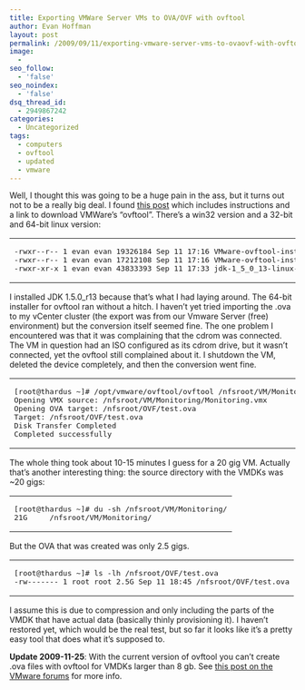 ```yaml
---
title: Exporting VMWare Server VMs to OVA/OVF with ovftool
author: Evan Hoffman
layout: post
permalink: /2009/09/11/exporting-vmware-server-vms-to-ovaovf-with-ovftoo/
image:
  - 
seo_follow:
  - 'false'
seo_noindex:
  - 'false'
dsq_thread_id:
  - 2949867242
categories:
  - Uncategorized
tags:
  - computers
  - ovftool
  - updated
  - vmware
---
```

Well, I thought this was going to be a huge pain in the ass, but it turns out not to be a really big deal. I found <a href="http://www.thoughtpolice.co.uk/vmware/howto/create-and-convert-ovf-files.html" onclick="_gaq.push(['_trackEvent', 'outbound-article', 'http://www.thoughtpolice.co.uk/vmware/howto/create-and-convert-ovf-files.html', 'this post']);" >this post</a> which includes instructions and a link to download VMWare&#8217;s &#8220;ovftool&#8221;. There&#8217;s a win32 version and a 32-bit and 64-bit linux version:

<!--more-->

<div class="wp_syntax">
  <table>
    <tr>
      <td class="code">
        <pre class="txt" style="font-family:monospace;">-rwxr--r-- 1 evan evan 19326184 Sep 11 17:16 VMware-ovftool-installer-1.0.0-166674-lin.i386.sh*
-rwxr--r-- 1 evan evan 17212108 Sep 11 17:16 VMware-ovftool-installer-1.0.0-166674-lin.x86_64.sh*
-rwxr-xr-x 1 evan evan 43833393 Sep 11 17:33 jdk-1_5_0_13-linux-amd64.bin*</pre>
      </td>
    </tr>
  </table>
</div>

I installed JDK 1.5.0_r13 because that&#8217;s what I had laying around. The 64-bit installer for ovftool ran without a hitch. I haven&#8217;t yet tried importing the .ova to my vCenter cluster (the export was from our Vmware Server (free) environment) but the conversion itself seemed fine. The one problem I encountered was that it was complaining that the cdrom was connected. The VM in question had an ISO configured as its cdrom drive, but it wasn&#8217;t connected, yet the ovftool still complained about it. I shutdown the VM, deleted the device completely, and then the conversion went fine.

<div class="wp_syntax">
  <table>
    <tr>
      <td class="code">
        <pre class="txt" style="font-family:monospace;">[root@thardus ~]# /opt/vmware/ovftool/ovftool /nfsroot/VM/Monitoring/Monitoring.vmx /nfsroot/OVF/test.ova
Opening VMX source: /nfsroot/VM/Monitoring/Monitoring.vmx
Opening OVA target: /nfsroot/OVF/test.ova
Target: /nfsroot/OVF/test.ova
Disk Transfer Completed
Completed successfully</pre>
      </td>
    </tr>
  </table>
</div>

The whole thing took about 10-15 minutes I guess for a 20 gig VM. Actually that&#8217;s another interesting thing: the source directory with the VMDKs was ~20 gigs:

<div class="wp_syntax">
  <table>
    <tr>
      <td class="code">
        <pre class="txt" style="font-family:monospace;">[root@thardus ~]# du -sh /nfsroot/VM/Monitoring/
21G     /nfsroot/VM/Monitoring/</pre>
      </td>
    </tr>
  </table>
</div>

But the OVA that was created was only 2.5 gigs.

<div class="wp_syntax">
  <table>
    <tr>
      <td class="code">
        <pre class="txt" style="font-family:monospace;">[root@thardus ~]# ls -lh /nfsroot/OVF/test.ova
-rw------- 1 root root 2.5G Sep 11 18:45 /nfsroot/OVF/test.ova</pre>
      </td>
    </tr>
  </table>
</div>

I assume this is due to compression and only including the parts of the VMDK that have actual data (basically thinly provisioning it). I haven&#8217;t restored yet, which would be the real test, but so far it looks like it&#8217;s a pretty easy tool that does what it&#8217;s supposed to.

**Update 2009-11-25**: With the current version of ovftool you can&#8217;t create .ova files with ovftool for VMDKs larger than 8 gb. See <a href="http://communities.vmware.com/message/1409396#1409396" onclick="_gaq.push(['_trackEvent', 'outbound-article', 'http://communities.vmware.com/message/1409396#1409396', 'this post on the VMware forums']);" >this post on the VMware forums</a> for more info.